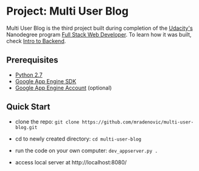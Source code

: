 # Project: Multi User Blog

Multi User Blog is the third project built during completion of the [Udacity's](https://www.udacity.com/) Nanodegree program [Full Stack Web Developer](https://www.udacity.com/course/full-stack-web-developer-nanodegree--nd004). To learn how it was built, check [Intro to Backend](https://www.udacity.com/course/intro-to-backend--ud171).

## Prerequisites
* [Python 2.7](https://www.python.org/downloads/)
* [Google App Engine SDK](https://cloud.google.com/appengine/downloads#Google_App_Engine_SDK_for_Python)
* [Google App Engine Account](https://console.cloud.google.com/appengine/) (optional)

## Quick Start
* clone the repo: `git clone https://github.com/mradenovic/multi-user-blog.git`
* cd to newly created directory: `cd multi-user-blog`

* run the code on your own computer: `dev_appserver.py .`
* access local server at http://localhost:8080/
